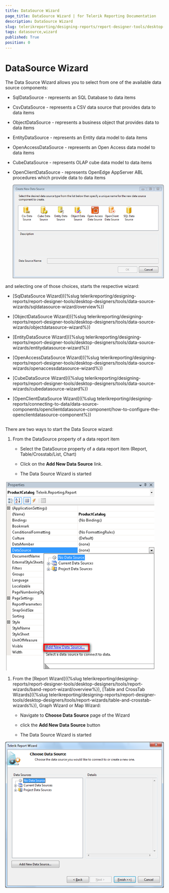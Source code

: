 ```yaml
---
title: DataSource Wizard
page_title: DataSource Wizard | for Telerik Reporting Documentation
description: DataSource Wizard
slug: telerikreporting/designing-reports/report-designer-tools/desktop-designers/tools/data-source-wizards/datasource-wizard
tags: datasource,wizard
published: True
position: 0
---
```


# DataSource Wizard



The Data Source Wizard allows you to select from one of the available data source components:       

* SqlDataSource - represents an SQL Database to data items           

* CsvDataSource - represents a CSV data source that provides data to data items           

* ObjectDataSource - represents a business object that provides data to data items           

* EntityDataSource - represents an Entity data model to data items           

* OpenAccessDataSource - represents an Open Access data model to data items           

* CubeDataSource - represents OLAP cube data model to data items           

* OpenClientDataSource - represents OpenEdge AppServer ABL procedures which provide data to data items           

  

  ![](images/DataSourceWizard1.png)

and selecting one of those choices, starts the respective wizard:

* [SqlDataSource Wizard]({%slug telerikreporting/designing-reports/report-designer-tools/desktop-designers/tools/data-source-wizards/sqldatasource-wizard/overview%})

* [ObjectDataSource Wizard]({%slug telerikreporting/designing-reports/report-designer-tools/desktop-designers/tools/data-source-wizards/objectdatasource-wizard%})

* [EntityDataSource Wizard]({%slug telerikreporting/designing-reports/report-designer-tools/desktop-designers/tools/data-source-wizards/entitydatasource-wizard%})

* [OpenAccessDataSource Wizard]({%slug telerikreporting/designing-reports/report-designer-tools/desktop-designers/tools/data-source-wizards/openaccessdatasource-wizard%})

* [CubeDataSource Wizard]({%slug telerikreporting/designing-reports/report-designer-tools/desktop-designers/tools/data-source-wizards/cubedatasource-wizard%})

* [OpenClientDataSource Wizard]({%slug telerikreporting/designing-reports/connecting-to-data/data-source-components/openclientdatasource-component/how-to-configure-the-openclientdatasource-component%})

## 

There are two ways to start the Data Source wizard:

1. From the DataSource property of a data report item             

   + Select the DataSource property of a data report item (Report, Table/Crosstab/List, Chart)                 

   + Click on the __Add New Data Source__  link.                 

   + The Data Source Wizard is started                   

  ![](images/DataSourceWizard2.png)

1. From the [Report Wizard]({%slug telerikreporting/designing-reports/report-designer-tools/desktop-designers/tools/report-wizards/band-report-wizard/overview%}),               [Table and CrossTab Wizards]({%slug telerikreporting/designing-reports/report-designer-tools/desktop-designers/tools/report-wizards/table-and-crosstab-wizards%}),               Graph Wizard or Map Wizard:             

   + Navigate to __Choose Data Source__  page of the Wizard                 

   + click the __Add New Data Source__  button                 

   + The Data Source Wizard is started                   

  ![](images/DataSourceWizard3.png)
